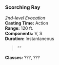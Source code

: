 ### Scorching Ray  
*2nd-level Evocation*  
**Casting Time:** Action  
**Range:** 120 ft.  
**Components:** V, S  
**Duration:** Instantaneous  

> *""*

**Classes:** ???, ???
